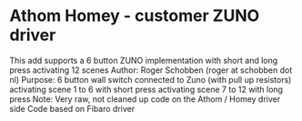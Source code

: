 # Athom Homey - customer ZUNO driver
This add supports a 6 button ZUNO implementation with short and long press activating 12 scenes
Author: Roger Schobben (roger at schobben dot nl)
Purpose: 6 button wall switch connected to Zuno (with pull up resistors) activating scene 1 to 6 with short press
         activating scene 7 to 12 with long press
Note: Very raw, not cleaned up code on the Athom / Homey driver side
      Code based on Fibaro driver